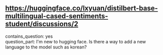## https://huggingface.co/lxyuan/distilbert-base-multilingual-cased-sentiments-student/discussions/2

contains_question: yes  
question_part: I'm new to hugging face. Is there a way to add a new language to the model such as korean?